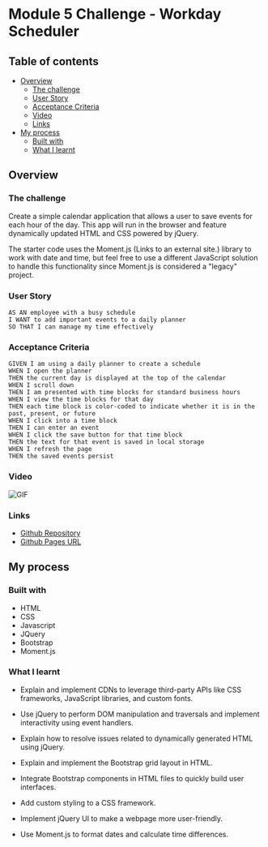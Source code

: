 # Module 5 Challenge - Workday Scheduler

## Table of contents

- [Overview](#overview)
  - [The challenge](#the-challenge)
  - [User Story](#user-story)
  - [Acceptance Criteria](#acceptance-criteria)
  - [Video](#video)
  - [Links](#links)
- [My process](#my-process)
  - [Built with](#built-with)
  - [What I learnt](#what-i-learnt)
 
## Overview

### The challenge

Create a simple calendar application that allows a user to save events for each hour of the day. This app will run in the browser and feature dynamically updated HTML and CSS powered by jQuery.

The starter code uses the Moment.js (Links to an external site.) library to work with date and time, but feel free to use a different JavaScript solution to handle this functionality since Moment.js is considered a "legacy" project.

### User Story

```
AS AN employee with a busy schedule
I WANT to add important events to a daily planner
SO THAT I can manage my time effectively
```

### Acceptance Criteria

```
GIVEN I am using a daily planner to create a schedule
WHEN I open the planner
THEN the current day is displayed at the top of the calendar
WHEN I scroll down
THEN I am presented with time blocks for standard business hours
WHEN I view the time blocks for that day
THEN each time block is color-coded to indicate whether it is in the past, present, or future
WHEN I click into a time block
THEN I can enter an event
WHEN I click the save button for that time block
THEN the text for that event is saved in local storage
WHEN I refresh the page
THEN the saved events persist
```

### Video
![GIF](./assets/gif/work%20day%20scheduler.gif)

### Links

- [Github Repository](https://github.com/rmdn321/5-Work-Day-Scheduler)
- [Github Pages URL](https://rmdn321.github.io/5-Work-Day-Scheduler/)

## My process

### Built with

- HTML
- CSS
- Javascript
- JQuery
- Bootstrap
- Moment.js

### What I learnt

- Explain and implement CDNs to leverage third-party APIs like CSS frameworks, JavaScript libraries, and custom fonts.

- Use jQuery to perform DOM manipulation and traversals and implement interactivity using event handlers.

- Explain how to resolve issues related to dynamically generated HTML using jQuery.

- Explain and implement the Bootstrap grid layout in HTML.

- Integrate Bootstrap components in HTML files to quickly build user interfaces.

- Add custom styling to a CSS framework.

- Implement jQuery UI to make a webpage more user-friendly.

- Use Moment.js to format dates and calculate time differences.








